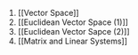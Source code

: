 1. [[Vector Space]]
2. [[Euclidean Vector Space (1)]]
3. [[Euclidean Vector Sapce (2)]]
4. [[Matrix and Linear Systems]]